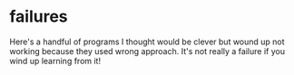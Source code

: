 # failures
Here's a handful of programs I thought would be clever but wound up not working because they
used wrong approach. It's not really a failure if you wind up learning from it!
